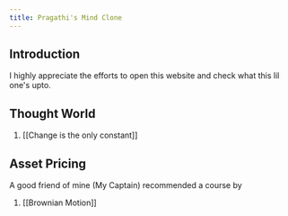 ```yaml
---
title: Pragathi's Mind Clone
---
```

## Introduction
I highly appreciate the efforts to open this website and check what this lil one's upto. 

## Thought World
1. [[Change is the only constant]]

## Asset Pricing
A good friend of mine (My Captain) recommended a course by 
1. [[Brownian Motion]]
